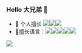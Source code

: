 ### Hello 大兄弟 👋

- 🌱 个人擅长 ![](https://img.shields.io/badge/端茶倒水-<GREEN>)![](https://img.shields.io/badge/日常背锅-<GREEN>)![](https://img.shields.io/badge/日常段子活跃气氛-<GREEN>)
- 🔭擅长语言：![](https://img.shields.io/badge/c-<GREEN>)![](https://img.shields.io/badge/c艹-<GREEN>)![](https://img.shields.io/badge/java-<GREEN>)![](https://img.shields.io/badge/python-<GREEN>)![](https://img.shields.io/badge/golang-<GREEN>)

![](https://github-readme-stats.vercel.app/api?username=verylazycat&theme=dark)

<!--
**verylazycat/verylazycat** is a ✨ _special_ ✨ repository because its `README.md` (this file) appears on your GitHub profile.

Here are some ideas to get you started:

- 🔭 I’m currently working on ...
- 🌱 I’m currently learning ...
- 👯 I’m looking to collaborate on ...
- 🤔 I’m looking for help with ...
- 💬 Ask me about ...
- 📫 How to reach me: ...
- 😄 Pronouns: ...
- ⚡ Fun fact: ...
-->
